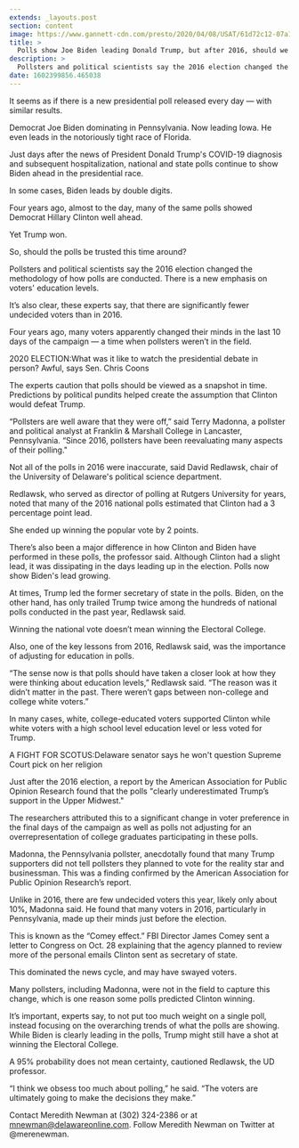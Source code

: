 ```yaml
--- 
extends: _layouts.post 
section: content 
image: https://www.gannett-cdn.com/presto/2020/04/08/USAT/61d72c12-07a1-4898-9b3a-36c24c8d7a8b-trump_biden.jpg?crop=2399,1349,x0,y0&width=2399&height=1349&format=pjpg&auto=webp 
title: > 
  Polls show Joe Biden leading Donald Trump, but after 2016, should we believe them? 
description: > 
  Pollsters and political scientists say the 2016 election changed the methodology of how polls are conducted.“Since 2016, pollsters have been reevaluating many aspects of their polling."There’s also been a major difference in how Clinton and Biden have performed in these polls, the professor said.Also, one of the key lessons from 2016, Redlawsk said, was the importance of adjusting for education in polls.While Biden is clearly leading in the polls, Trump might still have a shot at winning the Electoral College. 
date: 1602399856.465038 
--- 
```

It seems as if there is a new presidential poll released every day — with similar results.

Democrat Joe Biden dominating in Pennsylvania. Now leading Iowa. He even leads in the notoriously tight race of Florida.

Just days after the news of President Donald Trump's COVID-19 diagnosis and subsequent hospitalization, national and state polls continue to show Biden ahead in the presidential race.

In some cases, Biden leads by double digits.

Four years ago, almost to the day, many of the same polls showed Democrat Hillary Clinton well ahead.

Yet Trump won.

So, should the polls be trusted this time around?

Pollsters and political scientists say the 2016 election changed the methodology of how polls are conducted. There is a new emphasis on voters' education levels.

It’s also clear, these experts say, that there are significantly fewer undecided voters than in 2016.

Four years ago, many voters apparently changed their minds in the last 10 days of the campaign — a time when pollsters weren’t in the field.

2020 ELECTION:What was it like to watch the presidential debate in person? Awful, says Sen. Chris Coons

The experts caution that polls should be viewed as a snapshot in time. Predictions by political pundits helped create the assumption that Clinton would defeat Trump.

“Pollsters are well aware that they were off,” said Terry Madonna, a pollster and political analyst at Franklin & Marshall College in Lancaster, Pennsylvania. “Since 2016, pollsters have been reevaluating many aspects of their polling."

Not all of the polls in 2016 were inaccurate, said David Redlawsk, chair of the University of Delaware's political science department.

Redlawsk, who served as director of polling at Rutgers University for years, noted that many of the 2016 national polls estimated that Clinton had a 3 percentage point lead.

She ended up winning the popular vote by 2 points.

There’s also been a major difference in how Clinton and Biden have performed in these polls, the professor said. Although Clinton had a slight lead, it was dissipating in the days leading up in the election. Polls now show Biden's lead growing.

At times, Trump led the former secretary of state in the polls. Biden, on the other hand, has only trailed Trump twice among the hundreds of national polls conducted in the past year, Redlawsk said.

Winning the national vote doesn’t mean winning the Electoral College.

Also, one of the key lessons from 2016, Redlawsk said, was the importance of adjusting for education in polls.

“The sense now is that polls should have taken a closer look at how they were thinking about education levels,” Redlawsk said. “The reason was it didn’t matter in the past. There weren’t gaps between non-college and college white voters.”

In many cases, white, college-educated voters supported Clinton while white voters with a high school level education level or less voted for Trump.

A FIGHT FOR SCOTUS:Delaware senator says he won't question Supreme Court pick on her religion

Just after the 2016 election, a report by the American Association for Public Opinion Research found that the polls "clearly underestimated Trump’s support in the Upper Midwest."

The researchers attributed this to a significant change in voter preference in the final days of the campaign as well as polls not adjusting for an overrepresentation of college graduates participating in these polls.

Madonna, the Pennsylvania pollster, anecdotally found that many Trump supporters did not tell pollsters they planned to vote for the reality star and businessman. This was a finding confirmed by the American Association for Public Opinion Research’s report.

Unlike in 2016, there are few undecided voters this year, likely only about 10%, Madonna said. He found that many voters in 2016, particularly in Pennsylvania, made up their minds just before the election.

This is known as the “Comey effect.” FBI Director James Comey sent a letter to Congress on Oct. 28 explaining that the agency planned to review more of the personal emails Clinton sent as secretary of state.

This dominated the news cycle, and may have swayed voters.

Many pollsters, including Madonna, were not in the field to capture this change, which is one reason some polls predicted Clinton winning.

It’s important, experts say, to not put too much weight on a single poll, instead focusing on the overarching trends of what the polls are showing. While Biden is clearly leading in the polls, Trump might still have a shot at winning the Electoral College.

A 95% probability does not mean certainty, cautioned Redlawsk, the UD professor.

“I think we obsess too much about polling,” he said. “The voters are ultimately going to make the decisions they make.”

Contact Meredith Newman at (302) 324-2386 or at mnewman@delawareonline.com. Follow Meredith Newman on Twitter at @merenewman.
